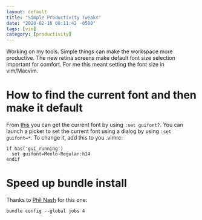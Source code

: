 ```yaml
---
layout: default
title: "Simple Productivity Tweaks"
date: "2020-02-16 08:11:42 -0500"
tags: [vim]
category: [productivity]
---
```


Working on my tools. Simple things can make the workspace more productive. The new retina screens make default font size selection important for comfort. For me this meant setting the font size in vim/Macvim.

# How to find the current font and then make it default

From [this](https://vim.fandom.com/wiki/Change_font) you can get the current font by using `:set guifont?`. You can launch a picker to set the current font using a dialog by using `:set guifont=*`. To change it, add this to you .vimrc:

```
if has('gui_running')
  set guifont=Menlo-Regular:h14
endif
```

# Speed up bundle install

Thanks to [Phil Nash](https://philna.sh/blog/2017/06/12/speed-up-bundle-install-with-this-one-trick/) for this one:

```
bundle config --global jobs 4
```


